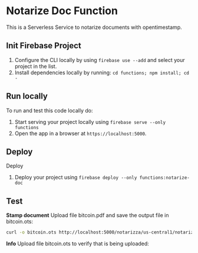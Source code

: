 # Notarize Doc Function

This is a Serverless Service to notarize documents with opentimestamp. 


## Init Firebase Project
 1. Configure the CLI locally by using `firebase use --add` and select your project in the list.
 1. Install dependencies locally by running: `cd functions; npm install; cd -`


## Run locally
To run and test this code locally do:
 1. Start serving your project locally using `firebase serve --only functions`
 1. Open the app in a browser at `https://localhost:5000`.


## Deploy
Deploy
 1. Deploy your project using `firebase deploy --only functions:notarize-doc`


## Test

**Stamp document**
Upload file bitcoin.pdf and save the output file in bitcoin.ots:
```bash
curl -o bitcoin.ots http://localhost:5000/notarizza/us-central1/notarizeDoc -F 'doc=@./bitcoin.pdf'
```

**Info**
Upload file bitcoin.ots to verify that is being uploaded:


